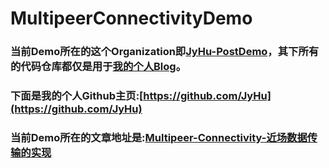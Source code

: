 # MultipeerConnectivityDemo

### 当前Demo所在的这个Organization即[JyHu-PostDemo](https://github.com/JyHu-PostDemo)，其下所有的代码仓库都仅是用于[我的个人Blog](http://jyhu.github.io)。

### 下面是我的个人Github主页:[https://github.com/JyHu](https://github.com/JyHu)

### 当前Demo所在的文章地址是:[Multipeer-Connectivity-近场数据传输的实现](http://jyhu.github.io/2016/05/06/Multipeer-Connectivity-近场数据传输的实现)
